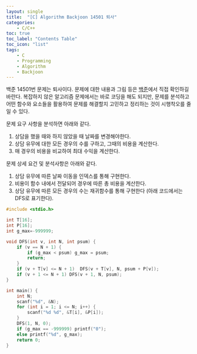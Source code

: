 ```yaml
---
layout: single
title:  "[C] Algorithm Backjoon 14501 퇴사"
categories:
    - C/C++
toc: true
toc_label: "Contents Table"
toc_icon: "list"
tags: 
    - C
    - Programming
    - Algorithm
	- Backjoon
---
```



백준 14501번 문제는 퇴사이다. 문제에 대한 내용과 그림 등은 [백준][백준]에서 직접 확인하길 바란다. 복잡하지 않은 알고리즘 문제에서는 바로 코딩을 해도 되지만, 문제를 분석하고 어떤 함수와 요소들을 활용하여 문제를 해결할지 고민하고 정리하는 것이 시행착오를 줄일 수 있다. 


문제 요구 사항을 분석하면 아래와 같다.  
1. 상담을 했을 때와 하지 않았을 때 날짜를 변경해야한다. 
2. 상담 유무에 대한 모든 경우의 수를 구하고, 그때의 비용을 계산한다. 
3. 매 경우의 비용을 비교하여 최대 수익을 계산한다. 



문제 상세 요건 및 분석사항은 아래와 같다. 
1. 상담 유무에 따른 날짜 이동을 인덱스를 통해 구현한다.
2. 비용이 함수 내에서 전달되어 경우에 따른 총 비용을 계산한다. 
3. 상담 유무에 따른 모든 경우의 수는 재귀함수를 통해 구현한다 (아래 코드에서는 DFS로 표기한다).



```c
#include <stdio.h>

int T[16];
int P[16];
int g_max=-999999;

void DFS(int v, int N, int psum) {
	if (v == N + 1) {
		if (g_max < psum) g_max = psum;
		return; 
	}
	if (v + T[v] <= N + 1) 	DFS(v + T[v], N, psum + P[v]);
	if (v + 1 <= N + 1) DFS(v + 1, N, psum);
}

int main() {
	int N;
	scanf("%d", &N);
	for (int i = 1; i <= N; i++) {
		scanf("%d %d", &T[i], &P[i]);
	}
	DFS(1, N, 0);
	if (g_max == -999999) printf("0");
	else printf("%d", g_max);
	return 0;
}

```



[백준]: https://www.acmicpc.net/problem/14501